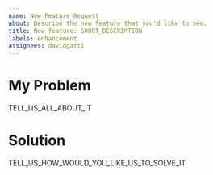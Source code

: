 ```yaml
---
name: New Feature Request
about: Describe the new feature that you'd like to see.
title: New feature: SHORT_DESCRIPTION
labels: enhancement
assignees: davidgatti
---
```


# My Problem

TELL_US_ALL_ABOUT_IT

# Solution

TELL_US_HOW_WOULD_YOU_LIKE_US_TO_SOLVE_IT
